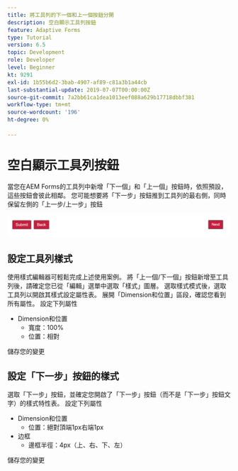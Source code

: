 ```yaml
---
title: 將工具列的下一個和上一個按鈕分開
description: 空白顯示工具列按鈕
feature: Adaptive Forms
type: Tutorial
version: 6.5
topic: Development
role: Developer
level: Beginner
kt: 9291
exl-id: 1b55b6d2-3bab-4907-af89-c81a3b1a44cb
last-substantial-update: 2019-07-07T00:00:00Z
source-git-commit: 7a2bb61ca1dea1013eef088a629b17718dbbf381
workflow-type: tm+mt
source-wordcount: '196'
ht-degree: 0%

---
```


# 空白顯示工具列按鈕

當您在AEM Forms的工具列中新增「下一個」和「上一個」按鈕時，依照預設，這些按鈕會彼此相鄰。 您可能想要將「下一步」按鈕推到工具列的最右側，同時保留左側的「上一步/上一步」按鈕

![工具列間距](assets/toolbar-spacing.png)


## 設定工具列樣式

使用樣式編輯器可輕鬆完成上述使用案例。 將「上一個/下一個」按鈕新增至工具列後，請確定您已從「編輯」選單中選取「樣式」圖層。 選取樣式模式後，選取工具列以開啟其樣式設定屬性表。 展開「Dimension和位置」區段，確認您看到所有屬性。 設定下列屬性
* Dimension和位置
   * 寬度：100%
   * 位置：相對

儲存您的變更

## 設定「下一步」按鈕的樣式

選取「下一步」按鈕，並確定您開啟了「下一步」按鈕（而不是「下一步」按鈕文字）的樣式特性表。 設定下列屬性
* Dimension和位置
   * 位置：絕對頂端1px右端1px
* 边框
   * 邊框半徑：4px（上、右、下、左）

儲存您的變更
